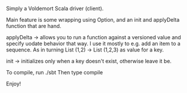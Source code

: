 Simply a Voldemort Scala driver (client).

Main feature is some wrapping using Option, and an init and applyDelta
function that are hand.

applyDelta -> allows you to run a function against a versioned value and
specify uodate behavior that way. I use it mostly to e.g. add an item to a
sequence. As in turning List (1,2) -> List (1,2,3) as value for a key.

init -> initializes only when a key doesn't exist, otherwise leave it be.

To compile, run ./sbt
Then type compile

Enjoy!
